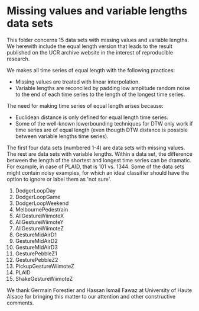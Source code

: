 
# Missing values and variable lengths data sets

This folder concerns 15 data sets with missing values and variable lengths. We herewith include the equal length version that leads to the result published on the UCR archive website in the interest of reproducible research. 

We makes all time series of equal length with the following practices:
- Missing values are treated with linear interpolation.
- Variable lengths are reconciled by padding low amplitude random noise to the end of each time series to the length of the longest time series.

The need for making time series of equal length arises because:
- Euclidean distance is only defined for equal length time series.
- Some of the well-known lowerbounding techniques for DTW only work if time series are of equal length (even thougth DTW distance is possible between variable lengths time series).

The first four data sets (numbered 1-4) are data sets with missing values. The rest are data sets with variable lengths. Within a data set, the difference between the length of the shortest and longest time series can be dramatic. For example, in case of PLAID, that is 101 vs. 1344. Some of the data sets might contain noisy examples, for which an ideal classifier should have the option to ignore or label them as 'not sure'. 

1. DodgerLoopDay
2. DodgerLoopGame
3. DodgerLoopWeekend
4. MelbournePedestrain
5. AllGestureWiimoteX
6. AllGestureWiimoteY
7. AllGestureWiimoteZ
8. GestureMidAirD1
9. GestureMidAirD2
10. GestureMidAirD3
11. GesturePebbleZ1
12. GesturePebbleZ2
13. PickupGestureWiimoteZ
14. PLAID
15. ShakeGestureWiimoteZ

We thank Germain Forestier and Hassan Ismail Fawaz at University of Haute Alsace for bringing this matter to our attention and other constructive comments.